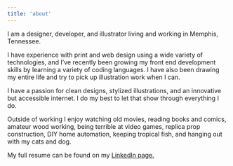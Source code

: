 ```yaml
---
title: 'about'
---
```


I am a designer, developer, and illustrator living and working in Memphis, Tennessee.

<headshot><headshot/>

I have experience with print and web design using a wide variety of technologies, and I’ve recently been growing my front end development skills by learning a variety of coding languages. I have also been drawing my entire life and try to pick up illustration work when I can.

I have a passion for clean designs, stylized illustrations, and an innovative but accessible internet. I do my best to let that show through everything I do.

Outside of working I enjoy watching old movies, reading books and comics, amateur wood working, being terrible at video games, replica prop construction, DIY home automation, keeping tropical fish, and hanging out with my cats and dog.

My full resume can be found on my <a href="https://www.linkedin.com/in/ryanfiller/" target="blank">LinkedIn page.</a>